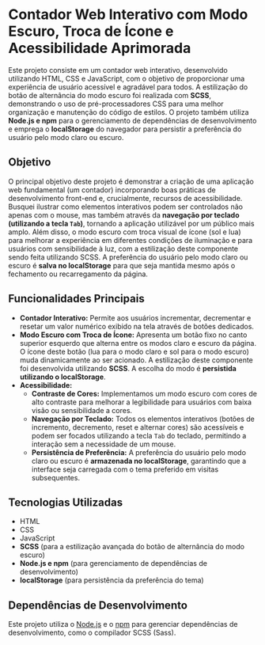 # Contador Web Interativo com Modo Escuro, Troca de Ícone e Acessibilidade Aprimorada

Este projeto consiste em um contador web interativo, desenvolvido utilizando HTML, CSS e JavaScript, com o objetivo de proporcionar uma experiência de usuário acessível e agradável para todos. A estilização do botão de alternância do modo escuro foi realizada com **SCSS**, demonstrando o uso de pré-processadores CSS para uma melhor organização e manutenção do código de estilos. O projeto também utiliza **Node.js e npm** para o gerenciamento de dependências de desenvolvimento e emprega o **localStorage** do navegador para persistir a preferência do usuário pelo modo claro ou escuro.

## Objetivo

O principal objetivo deste projeto é demonstrar a criação de uma aplicação web fundamental (um contador) incorporando boas práticas de desenvolvimento front-end e, crucialmente, recursos de acessibilidade. Busquei ilustrar como elementos interativos podem ser controlados não apenas com o mouse, mas também através da **navegação por teclado (utilizando a tecla `Tab`)**, tornando a aplicação utilizável por um público mais amplo. Além disso, o modo escuro com troca visual de ícone (sol e lua) para melhorar a experiência em diferentes condições de iluminação e para usuários com sensibilidade à luz, com a estilização deste componente sendo feita utilizando SCSS. A preferência do usuário pelo modo claro ou escuro é **salva no localStorage** para que seja mantida mesmo após o fechamento ou recarregamento da página.

## Funcionalidades Principais

* **Contador Interativo:** Permite aos usuários incrementar, decrementar e resetar um valor numérico exibido na tela através de botões dedicados.
* **Modo Escuro com Troca de Ícone:** Apresenta um botão fixo no canto superior esquerdo que alterna entre os modos claro e escuro da página. O ícone deste botão (lua para o modo claro e sol para o modo escuro) muda dinamicamente ao ser acionado. A estilização deste componente foi desenvolvida utilizando **SCSS**. A escolha do modo é **persistida utilizando o localStorage**.
* **Acessibilidade:**
    * **Contraste de Cores:** Implementamos um modo escuro com cores de alto contraste para melhorar a legibilidade para usuários com baixa visão ou sensibilidade a cores.
    * **Navegação por Teclado:** Todos os elementos interativos (botões de incremento, decremento, reset e alternar cores) são acessíveis e podem ser focados utilizando a tecla `Tab` do teclado, permitindo a interação sem a necessidade de um mouse.
    * **Persistência de Preferência:** A preferência do usuário pelo modo claro ou escuro é **armazenada no localStorage**, garantindo que a interface seja carregada com o tema preferido em visitas subsequentes.

## Tecnologias Utilizadas

* HTML
* CSS
* JavaScript
* **SCSS** (para a estilização avançada do botão de alternância do modo escuro)
* **Node.js e npm** (para gerenciamento de dependências de desenvolvimento)
* **localStorage** (para persistência da preferência do tema)

## Dependências de Desenvolvimento

Este projeto utiliza o [Node.js](https://nodejs.org/) e o [npm](https://www.npmjs.com/) para gerenciar dependências de desenvolvimento, como o compilador SCSS (Sass).
